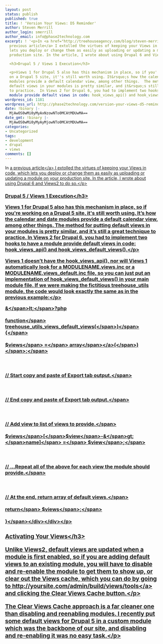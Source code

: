 ```yaml
---
layout: post
status: publish
published: true
title: ! 'Version Your Views: D5 Reminder'
author: Steven Merrill
author_login: smerrill
author_email: info@phase2technology.com
excerpt: ! '<p>In <a href="http://treehouseagency.com/blog/steven-merrill/2008/11/05/speed-and-version-your-views">a
  previous article</a> I extolled the virtues of keeping your Views in code, which
  lets you deploy or change them as easily as uploading or updating a module on your
  production site. In the article, I wrote about using Drupal 6 and Views2 to do so.</p>

  <h3>Drupal 5 / Views 1 Execution</h3>

  <p>Views 1 for Drupal 5 also has this mechanism in place, so if you''re working
  on a Drupal 5 site, it''s still worth using. It&rsquo;s how the calendar and date
  modules provide a default calendar view, among other things.  The method for putting
  default views in your modules is pretty similar, and it&rsquo;s still a great technique
  to practice.  In Views 2 for Drupal 6, you had to implement two hooks to have a
  module provide default views in code: hook_views_api() and hook_views_default_views().</p>'
wordpress_id: 1181
wordpress_url: http://phase2technology.com/version-your-views-d5-reminder/
date: !binary |-
  MjAwOS0wMi0yMyAxNzowNTo0MCAtMDUwMA==
date_gmt: !binary |-
  MjAwOS0wMi0yMyAyMjowNTo0MCAtMDUwMA==
categories:
- Uncategorized
tags:
- development
- drupal
- views
comments: []
---
```

<p>In <a href="http:&#47;&#47;treehouseagency.com&#47;blog&#47;steven-merrill&#47;2008&#47;11&#47;05&#47;speed-and-version-your-views">a previous article<&#47;a> I extolled the virtues of keeping your Views in code, which lets you deploy or change them as easily as uploading or updating a module on your production site. In the article, I wrote about using Drupal 6 and Views2 to do so.<&#47;p></p>
<h3>Drupal 5 &#47; Views 1 Execution<&#47;h3></p>
<p>Views 1 for Drupal 5 also has this mechanism in place, so if you're working on a Drupal 5 site, it's still worth using. It&rsquo;s how the calendar and date modules provide a default calendar view, among other things.  The method for putting default views in your modules is pretty similar, and it&rsquo;s still a great technique to practice.  In Views 2 for Drupal 6, you had to implement two hooks to have a module provide default views in code: hook_views_api() and hook_views_default_views().<&#47;p></p>
<p>Views 1 doesn&rsquo;t have the hook_views_api(), nor will Views 1 automatically look for a MODULENAME.views.inc or a MODULENAME.views_default.inc file, so you can just put an implementation of hook_views_default_views() in your main module file.  If we were making the fictitious treehouse_utils module, the code would look exactly the same as in the previous example:<&#47;p></p>
<p>
<div class="geshifilter">
<div class="php geshifilter-php"><span class="sy0">&amp;<&#47;span>lt<span class="sy0">;<&#47;span>?php<br &#47;><br />
<span class="kw2">function<&#47;span> treehouse_utils_views_default_views<span class="br0">&#40;<&#47;span><span class="br0">&#41;<&#47;span> <span class="br0">&#123;<&#47;span><br &#47;><br />
<span class="re0">$views<&#47;span> <span class="sy0">=<&#47;span> <a href="http:&#47;&#47;www.php.net&#47;array"><span class="kw3">array<&#47;span><&#47;a><span class="br0">&#40;<&#47;span><span class="br0">&#41;<&#47;span><span class="sy0">;<&#47;span><br &#47;><br />
<br &#47;><br />
<span class="co1">&#47;&#47; Start copy and paste of Export tab output.<&#47;span><br &#47;><br />
<br &#47;><br />
<span class="co1">&#47;&#47; End copy and paste of Export tab output.<&#47;span><br &#47;><br />
<br &#47;><br />
<span class="co1">&#47;&#47; Add view to list of views to provide.<&#47;span><br &#47;><br />
<span class="re0">$views<&#47;span><span class="br0">&#91;<&#47;span><span class="re0">$view<&#47;span><span class="sy0">-&amp;<&#47;span>gt<span class="sy0">;<&#47;span>name<span class="br0">&#93;<&#47;span> <span class="sy0">=<&#47;span> <span class="re0">$view<&#47;span><span class="sy0">;<&#47;span><br &#47;><br />
<br &#47;><br />
<span class="co1">&#47;&#47; ...Repeat all of the above for each view the module should provide.<&#47;span><br &#47;><br />
<br &#47;><br />
<span class="co1">&#47;&#47; At the end, return array of default views.<&#47;span><br &#47;><br />
<span class="kw1">return<&#47;span> <span class="re0">$views<&#47;span><span class="sy0">;<&#47;span><br &#47;><br />
<span class="br0">&#125;<&#47;span><&#47;div><&#47;div><&#47;p></p>
<h3>Activating Your Views<&#47;h3></p>
<p>Unlike Views2, default views are updated when a module is first enabled, so if you are adding default views to an existing module, you will have to disable and re-enable the module to get them to show up, or clear out the Views cache, which you can do by going to <a href="http:&#47;&#47;yoursite.com&#47;admin&#47;build&#47;views&#47;tools" title="http:&#47;&#47;yoursite.com&#47;admin&#47;build&#47;views&#47;tools">http:&#47;&#47;yoursite.com&#47;admin&#47;build&#47;views&#47;tools<&#47;a> and clicking the Clear Views Cache button.<&#47;p></p>
<p>The Clear Views Cache approach is a far cleaner one than disabling and reenabling modules. I recently put some default views for Drupal 5 in a custom module which was the backbone of our site, and disabling and re-enabling it was no easy task.<&#47;p></p>
